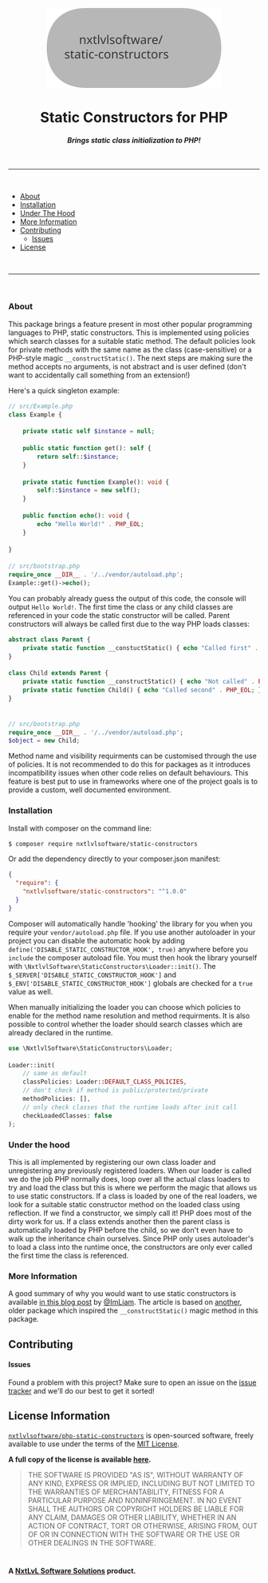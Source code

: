 <p align="center">
  <picture>
    <source media="(prefers-color-scheme: dark)" srcset="https://raw.githubusercontent.com/NxtLvLSoftware/php-static-constructors/staging/.github/banner-dark.svg">
    <source media="(prefers-color-scheme: light)" srcset="https://raw.githubusercontent.com/NxtLvLSoftware/php-static-constructors/staging/.github/banner-light.svg">
    <img alt="Project Banner (nxtlvlsoftware/static-constructors)" src="https://raw.githubusercontent.com/NxtLvLSoftware/php-static-constructors/staging/.github/banner-light.svg" width="350" height="160" style="max-width: 100%;">
  </picture>
</p>

<h1 align="center">
  Static Constructors for PHP
</h1>

<h4 align="center" style="font-style: italic;">
  Brings static class initialization to PHP!
</h4>
<br>
<hr>
<br>

* [About](#about)
* [Installation](#installation)
* [Under The Hood](#under-the-hood)
* [More Information](#more-information)
* [Contributing](#contributing)
  * [Issues](#issues)
* [License](#license-information)

<br>
<hr>
<br>

### About

This package brings a feature present in most other popular programming languages
to PHP, static constructors. This is implemented using policies which search
classes for a suitable static method. The default policies look for private methods
with the same name as the class (case-sensitive) or a PHP-style magic `__constructStatic()`.
The next steps are making sure the method accepts no arguments, is not abstract and is
user defined (don't want to accidentally call something from an extension!)

Here's a quick singleton example:
```php
// src/Example.php
class Example {

    private static self $instance = null;
    
    public static function get(): self {
        return self::$instance;
    }

    private static function Example(): void {
        self::$instance = new self();
    }

    public function echo(): void {
        echo "Hello World!" . PHP_EOL;
    }

}

// src/bootstrap.php
require_once __DIR__ . '/../vendor/autoload.php';
Example::get()->echo();
```

You can probably already guess the output of this code, the console will output
`Hello World!`. The first time the class or any child classes are referenced in
your code the static constructor will be called. Parent constructors will always
be called first due to the way PHP loads classes:
```php
abstract class Parent {
    private static function __constuctStatic() { echo "Called first" . PHP_EOL; }
}

class Child extends Parent {
    private static function __constructStatic() { echo "Not called" . PHP_EOL; }
    private static function Child() { echo "Called second" . PHP_EOL; }
}


// src/bootstrap.php
require_once __DIR__ . '/../vendor/autoload.php';
$object = new Child;
```

Method name and visibility requirments can be customised through the use of policies.
It is not recommended to do this for packages as it introduces incompatibility issues
when other code relies on default behaviours. This feature is best put to use in
frameworks where one of the project goals is to provide a custom, well documented
environment.

### Installation

Install with composer on the command line:

```bash
$ composer require nxtlvlsoftware/static-constructors
```

Or add the dependency directly to your composer.json manifest:

```json
{
  "require": {
    "nxtlvlsoftware/static-constructors": "^1.0.0"
  }
}
```

Composer will automatically handle 'hooking' the library for you when you require
your `vendor/autoload.php` file. If you use another autoloader in your project you
can disable the automatic hook by adding `define('DISABLE_STATIC_CONSTRUCTOR_HOOK', true)`
anywhere before you `include` the composer autoload file. You must then hook the
library yourself with `\NxtlvlSoftware\StaticConstructors\Loader::init()`. The
`$_SERVER['DISABLE_STATIC_CONSTRUCTOR_HOOK']` and `$_ENV['DISABLE_STATIC_CONSTRUCTOR_HOOK']`
globals are checked for a `true` value as well.

When manually initializing the loader
you can choose which policies to enable for the method name resolution and method
requirments. It is also possible to control whether the loader should search classes
which are already declared in the runtime.
```php
use \NxtlvlSoftware\StaticConstructors\Loader;

Loader::init(
    // same as default
    classPolicies: Loader::DEFAULT_CLASS_POLICIES,
    // don't check if method is public/protected/private
    methodPolicies: [],
    // only check classes that the runtime loads after init call
    checkLoadedClasses: false
);
```

### Under the hood

This is all implemented by registering our own class loader and unregistering any
previously registered loaders. When our loader is called we do the job PHP normally
does, loop over all the actual class loaders to try and load the class but this is where
we perform the magic that allows us to use static constructors. If a class is loaded by
one of the real loaders, we look for a suitable static constructor method on the loaded
class using reflection. If we find a constructor, we simply call it! PHP does most of the
dirty work for us. If a class extends another then the parent class is automatically
loaded by PHP before the child, so we don't even have to walk up the inheritance chain
ourselves. Since PHP only uses autoloader's to load a class into the runtime once, the
constructors are only ever called the first time the class is referenced.

### More Information
A good summary of why you would want to use static constructors is available [in this blog post](https://liamhammett.com/static-constructors-in-php-y0zPVbQl)
by [@ImLiam](https://github.com/ImLiam). The article is based on [another](https://github.com/vladimmi/construct-static),
older package which inspired the `__constructStatic()` magic method in this package.

## Contributing

#### Issues

Found a problem with this project? Make sure to open an issue on the [issue tracker](https://github.com/NxtLvLSoftware/php-static-constructors/issues)
and we'll do our best to get it sorted!

## License Information

[`nxtlvlsoftware/php-static-constructors`](https://github.com/NxtLvlSoftware/php-static-constructors)
is open-sourced software, freely available to use under the terms of the [MIT License](https://www.techtarget.com/whatis/definition/MIT-License-X11-license-or-MIT-X-license).

__A full copy of the license is available [here](./LICENSE).__

> THE SOFTWARE IS PROVIDED "AS IS", WITHOUT WARRANTY OF ANY KIND, EXPRESS OR
> IMPLIED, INCLUDING BUT NOT LIMITED TO THE WARRANTIES OF MERCHANTABILITY,
> FITNESS FOR A PARTICULAR PURPOSE AND NONINFRINGEMENT. IN NO EVENT SHALL THE
> AUTHORS OR COPYRIGHT HOLDERS BE LIABLE FOR ANY CLAIM, DAMAGES OR OTHER
> LIABILITY, WHETHER IN AN ACTION OF CONTRACT, TORT OR OTHERWISE, ARISING FROM,
> OUT OF OR IN CONNECTION WITH THE SOFTWARE OR THE USE OR OTHER DEALINGS IN THE
> SOFTWARE.

#

__A [NxtLvL Software Solutions](https://github.com/NxtLvLSoftware) product.__
